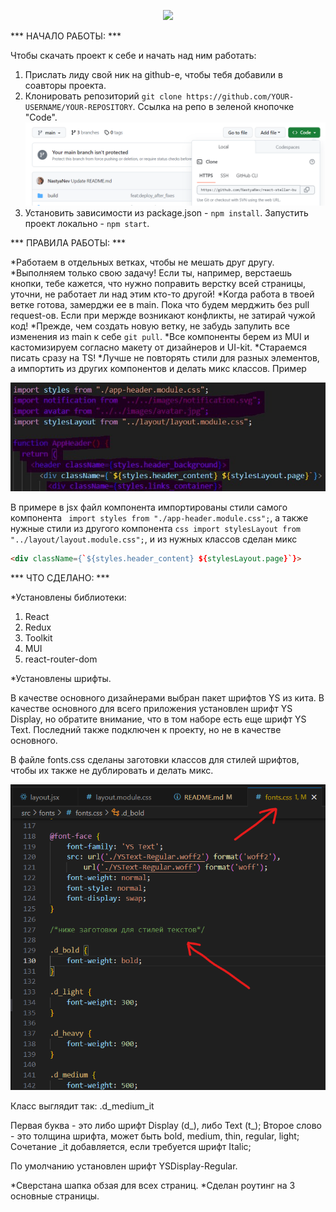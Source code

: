 <p align="center">
  <img src="https://github.com/NastyaNev/career-hackathon-frontend/assets/129982615/127f80c3-121c-4759-964a-f20554723ac2" width="20%" />
</p>

*** НАЧАЛО РАБОТЫ: ***

Чтобы скачать проект к себе и начать над ним работать:

1. Прислать лиду свой ник на github-е, чтобы тебя добавили в соавторы проекта.
2. Клонировать репозиторий `git clone https://github.com/YOUR-USERNAME/YOUR-REPOSITORY`. Ссылка на репо в зеленой кнопочке "Code".
![Alt text](image.png)
3. Установить зависимости из package.json - ```npm install```. Запустить проект локально - ```npm start```.

*** ПРАВИЛА РАБОТЫ: ***

*Работаем в отдельных ветках, чтобы не мешать друг другу.
*Выполняем только свою задачу! Если ты, например, верстаешь кнопки, тебе кажется, что нужно поправить верстку всей страницы, уточни, не работает ли над этим кто-то другой!
*Когда работа в твоей ветке готова, замерджи ее в main. Пока что будем мерджить без pull request-ов. Если при мержде возникают конфликты, не затирай чужой код!
*Прежде, чем создать новую ветку, не забудь запулить все изменения из main к себе ```git pull```.
*Все компоненты берем из MUI и кастомизируем согласно макету от дизайнеров и UI-kit.
*Стараемся писать сразу на TS!
*Лучше не повторять стили для разных элементов, а импортить из других компонентов и делать микс классов. Пример

![Alt text](image-1.png)

В примере в jsx файл компонента импортированы стили самого компонента ``` import styles from "./app-header.module.css";```, а также нужные стили из другого компонента ```css import stylesLayout from "../layout/layout.module.css";```, и из нужных классов сделан микс
```html
<div className={`${styles.header_content} ${stylesLayout.page}`}>
``` 


*** ЧТО СДЕЛАНО: ***

*Установлены библиотеки:
1. React
2. Redux
3. Toolkit
4. MUI
5. react-router-dom

*Установлены шрифты.

В качестве основного дизайнерами выбран пакет шрифтов YS из кита. В качестве основного для всего приложения установлен шрифт YS Display, но обратите внимание, что в том наборе есть еще шрифт YS Text. Последний также подключен к проекту, но не в качестве основного.

В файле fonts.css сделаны заготовки классов для стилей шрифтов, чтобы их также не дублировать и делать микс.

![Alt text](image-2.png)

Класс выглядит так: .d_medium_it

Первая буква - это либо шрифт Display (d_), либо Text (t_);
Второе слово - это толщина шрифта, может быть bold, medium, thin, regular, light;
Сочетание _it добавляется, если требуется шрифт Italic;

По умолчанию установлен шрифт YSDisplay-Regular.

*Сверстана шапка обзая для всех страниц.
*Сделан роутинг на 3 основные страницы.
